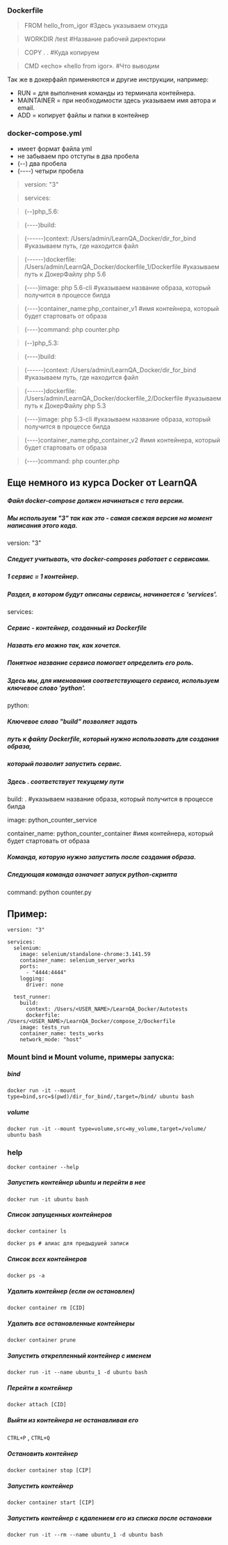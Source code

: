 ### Dockerfile
> FROM hello_from_igor #Здесь указываем откуда 

> WORKDIR /test #Название рабочей директории

> COPY . . #Куда копируем

> CMD «echo» «hello from igor». #Что выводим

Так же в докерфайл применяются и другие инструкции, например: 
- RUN = для выполнения команды из терминала контейнера.
- MAINTAINER = при необходимости здесь указываем имя автора и email.
- ADD = копирует файлы и папки в контейнер

### docker-compose.yml 
- имеет формат файла yml
- не забываем про отступы в два пробела
- (--) два пробела
- (----) четыри пробела

> version: "3"

> services:

> (--)php_5.6: 

  > (----)build:
  
  > (------)context: /Users/admin/LearnQA_Docker/dir_for_bind  #указываем путь, где находится файл
  
  > (------)dockerfile: /Users/admin/LearnQA_Docker/dockerfile_1/Dockerfile  #указываем путь к ДокерФайлу php 5.6
  
  > (----)image: php 5.6-cli  #указываем название образа, который получится в процессе билда
  
  > (----)container_name:php_container_v1  #имя контейнера, который будет стартовать от образа
  
  > (----)command: php counter.php

> (--)php_5.3:

  > (----)build:
  
  > (------)context: /Users/admin/LearnQA_Docker/dir_for_bind  #указываем путь, где находится файл
  
  > (------)dockerfile: /Users/admin/LearnQA_Docker/dockerfile_2/Dockerfile  #указываем путь к ДокерФайлу php 5.3
  
  > (----)image: php 5.3-cli  #указываем название образа, который получится в процессе билда
  
  > (----)container_name:php_container_v2  #имя контейнера, который будет стартовать от образа
  
  > (----)command: php counter.php
  
## Еще немного из курса Docker от LearnQA 
 
##### Файл docker-compose должен начинаться с тега версии.
##### Мы используем "3" так как это - самая свежая версия на момент написания этого кода.

version: "3"

##### Следует учитывать, что docker-composes работает с сервисами.
##### 1 сервис = 1 контейнер.
##### Раздел, в котором будут описаны сервисы, начинается с 'services'.

services:

##### Сервис - контейнер, созданный из Dockerfile
##### Назвать его можно так, как хочется.
##### Понятное название сервиса помогает определить его роль.
##### Здесь мы, для именования соответствующего сервиса, используем ключевое слово 'python'.
  
python:

##### Ключевое слово "build" позволяет задать
##### путь к файлу Dockerfile, который нужно использовать для создания образа,
##### который позволит запустить сервис.
##### Здесь . соответствует текущему пути

build: . #указываем название образа, который получится в процессе билда
    
image: python_counter_service

container_name: python_counter_container  #имя контейнера, который будет стартовать от образа

##### Команда, которую нужно запустить после создания образа.
##### Следующая команда означает запуск python-скрипта
    
command: python counter.py
## Пример:
```
version: "3"

services:
  selenium:
    image: selenium/standalone-chrome:3.141.59
    container_name: selenium_server_works
    ports:
      - "4444:4444"
    logging:
      driver: none
  
  test_runner:
    build:
      context: /Users/<USER_NAME>/LearnQA_Docker/Autotests
      dockerfile: /Users/<USER_NAME>/LearnQA_Docker/compose_2/Dockerfile
    image: tests_run
    container_name: tests_works
    network_mode: "host"
 ```
 
 ### Mount bind и Mount volume, примеры запуска:
 ##### bind
```docker run -it --mount type=bind,src=$(pwd)/dir_for_bind/,target=/bind/ ubuntu bash```

##### volume
```docker run -it --mount type=volume,src=my_volume,target=/volume/ ubuntu bash```

### help
```docker container --help```

##### Запустить контейнер ubuntu и перейти в нее
```docker run -it ubuntu bash```

##### Список запущенных контейнеров
```docker container ls```

```docker ps # алиас для предыдушей записи```

##### Список всех контейнеров
```docker ps -a```

##### Удалить контейнер (если он остановлен)
```docker container rm [CID]```

##### Удалить все остановленные контейнеры
```docker container prune```

##### Запустить открепленный контейнер с именем
```docker run -it --name ubuntu_1 -d ubuntu bash```

##### Перейти в контейнер
```docker attach [CID]```

##### Выйти из контейнера не останавливая его
```CTRL+P``` , ```CTRL+Q```

##### Остановить контейнер
```docker container stop [CIP]```

##### Запустить контейнер
```docker container start [CIP]```

##### Запустить контейнер с кдалением его из списка после остановки
```docker run -it --rm --name ubuntu_1 -d ubuntu bash```
 
 
 
 
